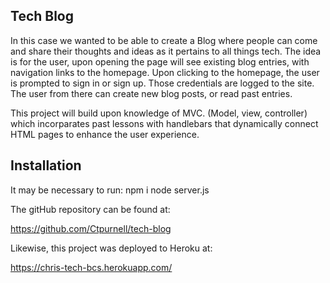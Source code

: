 ## Tech Blog

In this case we wanted to be able to create a Blog where people can come and share their thoughts and ideas as it pertains to all things tech. The idea is for the user, upon opening the page will see existing blog entries, with navigation links to the homepage. Upon clicking to the homepage, the user is prompted to sign in or sign up. Those credentials are logged to the site. The user from there can create new blog posts, or read past entries. 


This project will build upon knowledge of MVC. (Model, view, controller) which incorparates past lessons with handlebars that dynamically connect HTML pages to enhance the user experience. 


## Installation 

It may be necessary to run:
npm i
node server.js


The gitHub repository can be found at:

https://github.com/Ctpurnell/tech-blog


Likewise, this project was deployed to Heroku at:

https://chris-tech-bcs.herokuapp.com/




